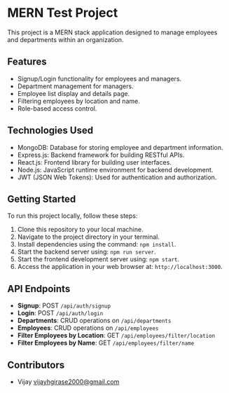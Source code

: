 # MERN Test Project

This project is a MERN stack application designed to manage employees and departments within an organization.

## Features

- Signup/Login functionality for employees and managers.
- Department management for managers.
- Employee list display and details page.
- Filtering employees by location and name.
- Role-based access control.

## Technologies Used

- MongoDB: Database for storing employee and department information.
- Express.js: Backend framework for building RESTful APIs.
- React.js: Frontend library for building user interfaces.
- Node.js: JavaScript runtime environment for backend development.
- JWT (JSON Web Tokens): Used for authentication and authorization.

## Getting Started

To run this project locally, follow these steps:

1. Clone this repository to your local machine.
2. Navigate to the project directory in your terminal.
3. Install dependencies using the command: `npm install`.
4. Start the backend server using: `npm run server`.
5. Start the frontend development server using: `npm start`.
6. Access the application in your web browser at: `http://localhost:3000`.

## API Endpoints

- **Signup**: POST `/api/auth/signup`
- **Login**: POST `/api/auth/login`
- **Departments**: CRUD operations on `/api/departments`
- **Employees**: CRUD operations on `/api/employees`
- **Filter Employees by Location**: GET `/api/employees/filter/location`
- **Filter Employees by Name**: GET `/api/employees/filter/name`

## Contributors

- Vijay <vijayhgirase2000@gmail.com>

